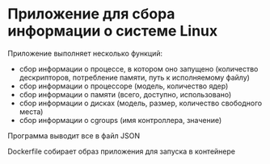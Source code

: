 # Приложение для сбора информации о системе Linux
Приложение выполняет несколько функций:
- сбор информации о процессе,  в котором оно запущено (количество дескрипторов, потребление памяти, путь к исполняемому файлу)
- сбор информации о процессоре (модель, количество ядер)
- сбор информации о памяти (всего, доступно, использовано)
- сбор информации о дисках (модель, размер, количество свободного места)
- сбор информации о cgroups (имя контроллера, значение)

Программа выводит все в файл JSON

Dockerfile собирает образ приложения для запуска в контейнере

